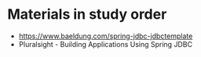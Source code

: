 # Materials in study order
* https://www.baeldung.com/spring-jdbc-jdbctemplate
* Pluralsight - Building Applications Using Spring JDBC